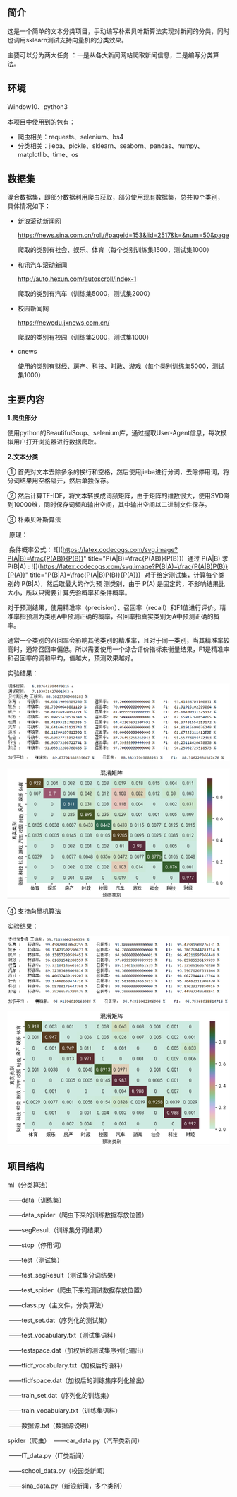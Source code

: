 ## 简介

这是一个简单的文本分类项目，手动编写朴素贝叶斯算法实现对新闻的分类，同时也调用sklearn测试支持向量机的分类效果。

主要可以分为两大任务 ：一是从各大新闻网站爬取新闻信息，二是编写分类算法。

## 环境

Window10、python3

本项目中使用到的包有：

- 爬虫相关：requests、selenium、bs4
- 分类相关：jieba、pickle、sklearn、seaborn、pandas、numpy、matplotlib、time、os

## 数据集

混合数据集，即部分数据利用爬虫获取，部分使用现有数据集，总共10个类别，具体情况如下：

+ 新浪滚动新闻网 

  https://news.sina.com.cn/roll/#pageid=153&lid=2517&k=&num=50&page

  爬取的类别有社会、娱乐、体育（每个类别训练集1500，测试集1000）

+ 和讯汽车滚动新闻

  http://auto.hexun.com/autoscroll/index-1

  爬取的类别有汽车（训练集5000，测试集2000）

+ 校园新闻网

  https://newedu.jxnews.com.cn/

  爬取的类别有校园（训练集2000，测试集1000）

+ cnews

  使用的类别有财经、房产、科技、时政、游戏（每个类别训练集5000，测试集1000）

## 主要内容

**1.爬虫部分**

使用python的BeautifulSoup、selenium库，通过提取User-Agent信息，每次模拟用户打开浏览器进行数据爬取。

**2.文本分类**

① 首先对文本去除多余的换行和空格，然后使用jieba进行分词，去除停用词，将分词结果用空格隔开，然后单独保存。

② 然后计算TF-IDF，将文本转换成词频矩阵，由于矩阵的维数很大，使用SVD降到10000维，同时保存词频和输出空间，其中输出空间以二进制文件保存。

③ 朴素贝叶斯算法

​	原理：

​	条件概率公式：
![](https://latex.codecogs.com/svg.image?P(A|B)=\frac{P(AB)}{P(B)}" title="P(A|B)=\frac{P(AB)}{P(B)})
​	通过 P(A|B) 求 P(B|A) :
![](https://latex.codecogs.com/svg.image?P(B|A)=\frac{P(A|B)P(B)}{P(A)}" title="P(B|A)=\frac{P(A|B)P(B)}{P(A)})
​	对于给定测试集，计算每个类别的 P(B|A)，然后取最大的作为预	测类别，由于 P(A) 是固定的，不影响结果比大小，所以只需要计算先验概率和条件概率。

​	对于预测结果，使用精准率（precision）、召回率（recall）和F1值进行评价。精准率指预测为类别A中预测正确的概率，召回率指真实类别为A中预测正确的概率。

​	通常一个类别的召回率会影响其他类别的精准率，且对于同一类别，当其精准率较高时，通常召回率偏低。所以需要使用一个综合评价指标来衡量结果，F1是精准率和召回率的调和平均，值越大，预测效果越好。

实验结果：

![image](https://raw.githubusercontent.com/L1468999760/text_categorization/main/pic/Bayes1.png)

![image](https://raw.githubusercontent.com/L1468999760/text_categorization/main/pic/Bayes2.png)



④ 支持向量机算法

实验结果：

![image](https://raw.githubusercontent.com/L1468999760/text_categorization/main/pic/SVM1.png)

![image](https://raw.githubusercontent.com/L1468999760/text_categorization/main/pic/SVM2.png)

## 项目结构

ml（分类算法）

​							——data（训练集）

​							——data_spider（爬虫下来的训练数据存放位置）

​							——segResult（训练集分词结果）

​							——stop（停用词）

​							——test（测试集）

​							——test_segResult（测试集分词结果）

​							——test_spider（爬虫下来的测试数据存放位置）

​							——class.py（主文件，分类算法）

​							——test_set.dat（序列化的测试集）

​							——test_vocabulary.txt（测试集语料）

​							——testspace.dat（加权后的测试集序列化输出）

​							——tfidf_vocabulary.txt（加权后的语料）

​							——tfidfspace.dat（加权后的训练集序列化输出）

​							——train_set.dat（序列化的训练集）

​							——train_vocabulary.txt（训练集语料）

​							——数据源.txt（数据源说明）

spider（爬虫） 
​							——car_data.py（汽车类新闻）

​							——IT_data.py（IT类新闻）

​							——school_data.py（校园类新闻）

​							——sina_data.py（新浪新闻，多个类别）
